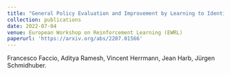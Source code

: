 ```yaml
---
title: "General Policy Evaluation and Improvement by Learning to Identify Few But Crucial States"
collection: publications
date: 2022-07-04
venue: European Workshop on Reinforcement Learning (EWRL)
paperurl: 'https://arxiv.org/abs/2207.01566'
---
```

Francesco Faccio, Aditya Ramesh, Vincent Herrmann, Jean Harb, Jürgen Schmidhuber.
